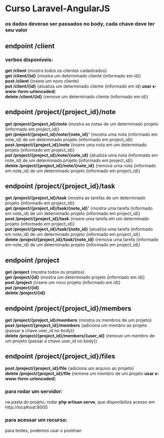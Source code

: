 # Curso Laravel-AngularJS
### os dados deverao ser passados no body, cada chave deve ter seu valor
## endpoint /client
### verbos disponíveis:
**get /client** {mostra todos os clientes cadastrados}  
**get /client/{id}** {mostra um determinado cliente (informado em id)}  
**post /client** {insere um novo cliente}  
**put /client/{id}** {atualiza um determinado cliente (informado em id) **usar x-www-form-urlencoded**}  
**delete /client/{id}** {remove um determinado cliente (informado em id)}  
## endpoint /project/{project_id}/note
**get /project/{project_id}/note** {mostra as notas de um determinado projeto (informado em project_id)}  
**get /project/{project_id}/note/{note_id}'** {mostra uma nota (informado em note_id) de um determinado projeto (informado em project_id)}  
**post /project/{project_id}/note** {insere uma nota em um determinado projeto (informado em project_id)}  
**put /project/{project_id}/note/{note_id}** {atualiza uma nota (informado em note_id) de um determinado projeto (informado em project_id)}  
**delete /project/{project_id}/note/{note_id}** {remova uma nota (informado em note_id) de um determinado projeto (informado em project_id)}  
## endpoint /project/{project_id}/task
**get /project/{project_id}/task** {mostra as tarefas de um determinado projeto (informado em project_id)}  
**get /project/{project_id}/task/{note_id}'** {mostra uma tarefa (informado em note_id) de um determinado projeto (informado em project_id)}  
**post /project/{project_id}/task** {insere uma tarefa em um determinado projeto (informado em project_id)}  
**put /project/{project_id}/task/{note_id}** {atualiza uma tarefa (informado em note_id) de um determinado projeto (informado em project_id)}  
**delete /project/{project_id}/task/{note_id}** {remova uma tarefa (informado em note_id) de um determinado projeto (informado em project_id)}  
## endpoint /project
**get /project** {mostra todos os projetos}  
**get /project/{id}** {mostra um determinado projeto (informado em id)}  
**post /project** {insere um novo projeto (informado em id)}  
**put /project/{id}**  
**delete /project/{id}**  
## endpoint /project/{project_id}/members  
**get /project/{project_id}/members** {mostra os membros de um projeto}
**post /project/{project_id}/members** {adiciona um membro ao projeto (passar a chave user_id no body)}  
**delete /project/{project_id}/members/{user_id}** {remove um membro de um projeto (passar a chave user_id no body)}  
## endpoint /project/{project_id}/files  
**post /project/{project_id}/file** {adiciona um arquivo ao projeto}  
**delete /project/{project_id}/file** {remove um membro de um projeto **usar x-www-form-urlencoded**}  
  
### para rodar um servidor:  
na pasta do projeto, rodar **php artisan serve**, que disponibiliza acesso em http://localhost:8000  
  
### para acessar um recurso:  
para testes, podemos usar o postman  